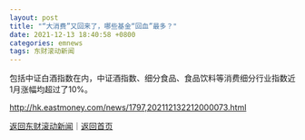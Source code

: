 ```yaml
---
layout: post
title: "“大消费”又回来了，哪些基金“回血”最多？"
date: 2021-12-13 18:40:58 +0800
categories: emnews
tags: 东财滚动新闻
---
```


包括中证白酒指数在内，中证酒指数、细分食品、食品饮料等消费细分行业指数近1月涨幅均超过了10%。

<http://hk.eastmoney.com/news/1797,202112132212000073.html>

[返回东财滚动新闻](//finews.withounder.com/emnews/)｜[返回首页](//finews.withounder.com/)